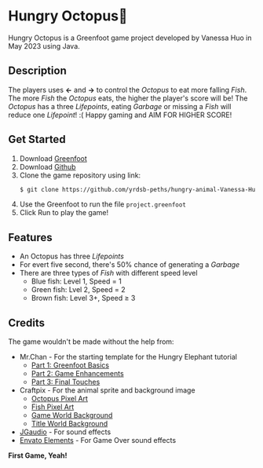 # Hungry Octopus🐙
Hungry Octopus is a Greenfoot game project developed by Vanessa Huo in May 2023 using Java. 

## Description 
The players uses **&#8592;** and **&#8594;** to control the *Octopus* to eat more falling *Fish*. The more *Fish* the *Octopus* eats, the higher the player's score will be! The *Octopus* has a three *Lifepoints*, eating *Garbage* or missing a *Fish* will reduce one *Lifepoint*! :( Happy gaming and AIM FOR HIGHER SCORE!

## Get Started 
1. Download [Greenfoot](https://www.greenfoot.org/download)
2. Download [Github](https://desktop.github.com/)
3. Clone the game repository using link: 
    ```sh
    $ git clone https://github.com/yrdsb-peths/hungry-animal-Vanessa-Huo.git
    ```
4. Use the Greenfoot to run the file `project.greenfoot`
5. Click Run to play the game!

## Features
- An Octopus has three *Lifepoints*
- For evert five second, there's 50% chance of generating a *Garbage*
- There are three types of *Fish* with different speed level
  - Blue fish: Level 1, Speed = 1
  - Green fish: Lvel 2, Speed = 2
  - Brown fish: Level 3+, Speed &#8805; 3

## Credits
The game wouldn't be made without the help from: 
- Mr.Chan - For the starting template for the Hungry Elephant tutorial
  - [Part 1: Greenfoot Basics](https://youtu.be/zxaa3X0MihI)
  - [Part 2: Game Enhancements](https://youtu.be/TwID9i0Ey6o)
  - [Part 3: Final Touches](https://youtu.be/GT-eFwa4Abc)
- Craftpix - For the animal sprite and background image
  - [Octopus Pixel Art](https://craftpix.net/freebies/octopus-jellyfish-shark-and-turtle-free-sprite-pixel-art/?num=1&count=3&sq=octopus&pos=0)
  - [Fish Pixel Art](https://craftpix.net/freebies/free-fishing-game-assets-pixel-art-pack/?num=2&count=27&sq=fish&pos=2)
  - [Game World Background](https://craftpix.net/freebies/free-underwater-world-parallax-game-backgrounds/?num=1&count=16&sq=underwater&pos=1)
  - [Title World Background](https://craftpix.net/freebies/free-nature-backgrounds-pixel-art/)
- [JGaudio](https://www.pond5.com/sound-effects/item/37669917-arcade-game-mission-failed-12-quest-game-over-level-down) - For sound effects 
- [Envato Elements](https://elements.envato.com/game-over-a-UC3CKCR) - For Game Over sound effects


**First Game, Yeah!**
